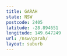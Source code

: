 ```yaml
---
title: GARAH
state: NSW
postcode: 2405
latitude: -28.894651
longitude: 149.647249
url: /nsw/garah/
layout: suburb
---
```

